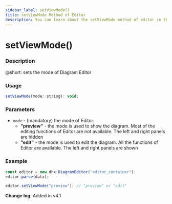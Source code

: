 ```yaml
---
sidebar_label: setViewMode()
title: setViewMode Method of Editor
description: You can learn about the setViewMode method of editor in the documentation of the DHTMLX JavaScript Diagram library. Browse developer guides and API reference, try out code examples and live demos, and download a free 30-day evaluation version of DHTMLX Diagram.
---
```


# setViewMode()

### Description

@short: sets the mode of Diagram Editor

### Usage

~~~js
setViewMode(mode: string): void;
~~~

### Parameters

- `mode` - (mandatory) the mode of Editor:
    - **"preview"** - the mode is used to show the diagram. Most of the editing functions of Editor are not available. The left and right panels are hidden
    - **"edit"** - the mode is used to edit the diagram. All the functions of Editor are available. The left and right panels are shown

### Example

~~~js
const editor = new dhx.DiagramEditor("editor_container");
editor.parse(data);

editor.setViewMode("preview"); // "preview" or "edit"
~~~

**Change log**: Added in v4.1
